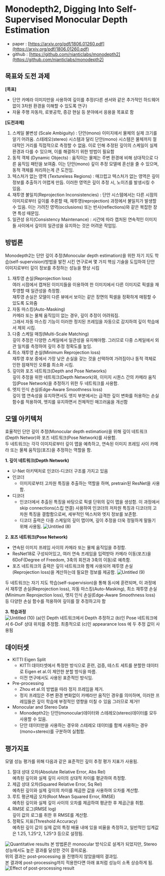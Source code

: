 # Monodepth2, Digging Into Self-Supervised Monocular Depth Estimation
- paper : [https://arxiv.org/pdf/1806.01260.pdf](https://arxiv.org/pdf/1806.01260.pdf)
- github : [https://github.com/nianticlabs/monodepth2](https://github.com/nianticlabs/monodepth2)
## 목표와 도전 과제
__[목표]__
- 단안 카메라 이미지만을 사용하여 깊이를 추정(다른 센서와 같은 추가적인 하드웨어 없이 3차원 환경을 이해할 수 있도록 연구)
- 자율 주행 자동차, 로봇공학, 증강 현실 등 분야에서 응용을 목표로 함  
  
__[도전과제]__
1. 스케일 불변성 (Scale Ambiguity) : 단안(mono) 이미지에서 물체의 실제 크기를 알기 어려움. 스테레오(stereo) 시스템과 달리 단안(mono) 시스템은 물체까지 절대적인 거리를 직접적으로 측정할 수 없음. 이로 인해 추정된 깊이의 스케일이 실제 환경과 다를 수 있으며, 이를 해결하기 위한 방법이 필요함
2. 동적 객체 (Dynamic Objects) : 움직이는 물체는 주변 환경에 비해 상대적으로 다른 움직임 패턴을 보여줌. 이는 단안(mono) 깊이 추정 모델에 혼선을 줄 수 있으며, 동적 객체를 처리하는게 큰 도전임.
3. 텍스처가 없는 영역 (Textureless Regions) : 매끄럽고 텍스처가 없는 영역은 깊이 정보를 추출하기 어렵게 만듬. 이러한 영역은 깊이 추정 시, 노이즈를 발생시킬 수 있음.
4. 재투영 불일치(Reprojection Inconsistencies) : 단안 시스템에서는 다른 시점의 이미지로부터 깊이를 추론할 때, 재투영(reprojection) 과정에서 불일치가 발생할 수 있음. 이는 가려진 영역(occlusions) 또는 반사(reflections)와 같은 복잡한 장면 특성 때문임.
5. 일관성 유지(Consistency Maintenance) : 시간에 따라 캡처된 연속적인 이미지들 사이에서 깊이의 일관성을 유지하는 것은 어려운 작업임.
## 방법론
Monodepth2는 단안 깊이 추정(Monocular depth estimation)을 위한 자기 지도 학습(self-supervision)방법을 발전 시킨 연구로써 몇 가지 핵심 기술을 도입하여 단안 이미지로부터 깊이 정보를 추정하는 성능을 향상 시킴  
1. 재투영 손실(Reprojection loss)  
여러 시점에서 캡쳐된 이미지들을 이용하여 한 이미지에서 다른 이미지로 픽셀을 재투영할 때 일관성을 측정함.  
재투영 손실은 모델이 다른 뷰에서 보이는 같은 장면의 픽셀을 정확하게 매핑할 수 있도록 도와줌
2. 자동 마스킹(Auto-Masking)  
카메라 또는 물체 움직임이 없는 경우, 깊이 추정이 어려워짐.  
그래서 자동 마스킹 기능이 이러한 정지된 프레임을 자동으로 감지하여 깊이 학습에서 제외 시킴.
3. 다중 스케일 매칭(Multi-Scale Matching)  
깊이 추정은 다양한 스케일에서 일관성을 유지해야함. 그러므로 다중 스케일에서 외관 일치를 측정하여 깊이 추정 정확도를 높임.
4. 최소 재투영 손실(Minimum Reprojection loss)  
재투영 후보 중에서 가장 낮은 손실을 갖는 것을 선택하여 가려짐이나 동적 객체로 인한 잠재적인 오류를 최소화 시킴.
5. 깊이와 포즈 네트워크(Depth and Pose Networks)  
깊이 추정을 위한 네트워크(Depth Network)와, 이미지 시퀀스 간의 카메라 움직임(Pose Network)을 추정하기 위한 두 네트워크를 사용함.
6. 엣지 인식 손실(Edge-Aware Smoothness loss)  
깊이 맵 연속성을 유지하면서도 엣지 부분에서는 급격한 깊이 변화를 허용하는 손실 함수를 적용하여, 엣지를 유지하면서 전체적인 매끄러움을 개선함

## 모델 아키텍처
효율적인 단안 깊이 추정(Monocular depth estimation)을 위해 깊이 네트워크(Depth Networ)와 포즈 네트워크(Pose Network)를 사용함.  
두 네트워크는 각각 이미지로부터 깊이 맵을 예측하고, 연속된 이미지 프레임 사이 카메라 또는 물체 움직임(포즈)을 추정하는 역할을 함.  

__1. 깊이 네트워크(Depth Network)__  
- U-Net 아키텍처로 인코더-디코더 구조를 가지고 있음
- 인코더
    - 이미지로부터 고차원 특징을 추출하는 역할을 하며, pretrain된 ResNet을 사용함.
- 디코더
    - 인코더에서 추출된 특징을 바탕으로 픽셀 단위의 깊이 맵을 생성함. 이 과정에서 skip connections(스킵 연결) 사용하여 인코더의 저차원 특징과 디코더의 고차원 특징을 결합함으로써, 세부적인 텍스처와 엣지 정보를 보존함.
    - 디코더 출력은 다중 스케일의 깊이 맵이며, 깊이 추정을 더욱 정밀하게 말들기 위해 사용됨.
![Untitled (8)](https://github.com/SeSAC-Men-in-Black/Men-in-Black/assets/83795101/ace7a429-97a6-4b3b-b96c-a3c9994abd2a)
  
__2. 포즈 네트워크(Pose Network)__  
- 연속된 이미지 프레임 사이의 카메라 또는 물체 움직임을 추정함.
- ResNet18로 구성되어있고, 여러 연속 프레임을 입력받아 카메라 이동(포즈)을 6DoF(Degree of Freedom, 3축의 회전과 3축의 이동)로 예측함.
- 포즈 네트워크의 출력은 깊이 네트워크와 함께 사용되어 재투영 손실(Reprojection loss)을 계산하는데 필요한 정보를 제공함.
![Untitled (9)](https://github.com/SeSAC-Men-in-Black/Men-in-Black/assets/83795101/a6d7038f-9eab-49f8-b56d-fff9b3887def)

두 네트워크는 자기 지도 학습(self-supervision)을 통해 동시에 훈련되며, 이 과정에서 재투영 손실(Reprojection loss), 자동 마스킹(Auto-Masking), 최소 재투영 손실(Minimum Reprojection loss), 엣지 인식 손실(Edge-Aware Smoothness loss) 등 다양한 손실 함수를 적용하여 깊이를 잘 추정하고자 함  

__3. 학습과정__  
![Untitled (10)](https://github.com/SeSAC-Men-in-Black/Men-in-Black/assets/83795101/f2c48922-89c1-4c32-96fe-6e30100f610b)
(a)인 Depth 네트워크에서 Depth 추정하고 (b)인 Pose 네트워크에서 6-DoF 상대 위치를 추정함. 최종적으로 (c)인 appearance loss 에 두 추정 값이 사용됨

## 데이터셋
- KITTI Eigen Split  
  - KITTI 데이터셋에서 특정한 방식으로 훈련, 검증, 테스트 세트를 분할한 데이터로 Eigen et al.이 제안한 분할 방식을 따름.
  - 이전 연구에서도 사용된 표준적인 방식임.
- Pre-processing  
  - Zhou et al.의 방법을 따라 정지 프레임을 제거.
  - 정지 프레임은 주변 환경 변화없이 카메라만 움직인 경우를 의미하며, 이러한 프레임들은 깊이 학습에 부정적인 영향을 미칠 수 있음 그러므로 제거!!
- Monocular and Stereo Data
  - Monodepth2는 단안(monocular)데이터와 스테레오(stereo)데이터를 모두 사용할 수 있음.
  - 단안 데이터만을 사용하는 경우와 스테레오 데이터를 함께 사용하는 경우(mono+stereo)를 구분하여 실험함.

## 평가지표
모델 성능 평가를 위해 다음과 같은 표준적인 깊이 추정 평가 지표가 사용됨.
1. 절대 상대 오차(Absolute Relative Error, Abs Rel)  
  예측된 깊이와 실제 깊이 사이의 상대적 차이를 평균하여 측정함.
2. 제곱 상대 오차(Squared Relative Error, Sq Rel)  
  예측된 깊이와 실제 깊이의 차이를 제곱한 값을 사용하여 오차를 계산함.
3. 루트 평균제곱 오차(Root Mean Squared Error, RMSE)  
  예측된 깊이와 실제 깊이 사이의 오차를 제곱하여 평균한 후 제곱근을 취함.
4. RMSE 로그(RMSE log)  
  깊이 값의 로그를 취한 후 RMSE를 계산함.
5. 정확도 지표(Threshold Accuracy)  
  예측된 깊이 값이 실제 값의 특정 배율 내에 있을 비율을 측정하고, 일반적인 임계값은 1.25, 1.25^2, 1.25^3 등으로 설정됨.
  
![Quantitative results](https://github.com/SeSAC-Men-in-Black/Men-in-Black/assets/83795101/7c1c4f7e-9168-45d3-8866-2717325b2071)
본 방법론은 monocular 방식으로 설계가 되었지만, Stereo 성능에서도 높은 결과를 달성한 것이 흥미로움.  
위의 결과는 post-processing 을 진행하지 않았을때의 결과임.  
본 결과에 post-processing까지 적용한다면 아래 표처럼 성능이 소폭 상승하게 됨.  
![Effect of post-processing result](https://github.com/SeSAC-Men-in-Black/Men-in-Black/assets/83795101/7a14f48b-3265-42e8-89c2-59682764e563)

